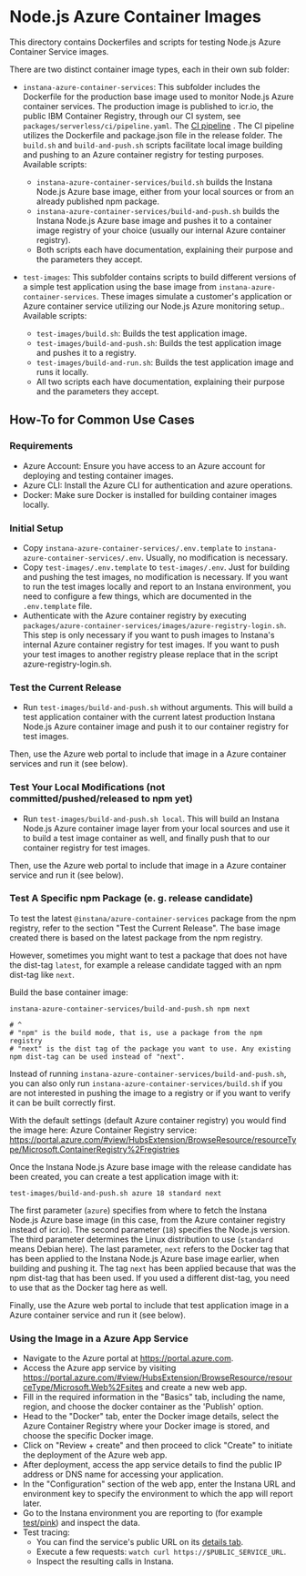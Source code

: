 Node.js Azure Container Images
================================

This directory contains Dockerfiles and scripts for testing Node.js Azure Container Service images.

There are two distinct container image types, each in their own sub folder:

* `instana-azure-container-services`: This subfolder includes the Dockerfile for the production base image used to monitor Node.js Azure container services. The production image is published to icr.io, the public IBM Container Registry, through our CI system, see `packages/serverless/ci/pipeline.yaml`. The [CI pipeline](https://ci.instana.io/teams/nodejs/pipelines/serverless-in-process-collectors:main/jobs/azure-container-services-nodejs-container-image-layer) . The CI pipeline utilizes the Dockerfile and package.json file in the release folder. The `build.sh` and `build-and-push.sh` scripts facilitate local image building and pushing to an Azure container registry for testing purposes. Available scripts:
    * `instana-azure-container-services/build.sh` builds the Instana Node.js Azure base image, either from your local sources or from an already published npm package.
    * `instana-azure-container-services/build-and-push.sh` builds the Instana Node.js Azure base image and pushes it to a container image registry of your choice (usually our internal Azure container registry).
    * Both scripts each have documentation, explaining their purpose and the parameters they accept.

* `test-images`: This subfolder contains scripts to build different versions of a simple test application using the base image from `instana-azure-container-services`. These images simulate a customer's application or Azure container service utilizing our Node.js Azure monitoring setup.. Available scripts:
    * `test-images/build.sh`: Builds the test application image.
    * `test-images/build-and-push.sh`: Builds the test application image and pushes it to a registry.
    * `test-images/build-and-run.sh`: Builds the test application image and runs it locally.
    * All two scripts each have documentation, explaining their purpose and the parameters they accept.

How-To for Common Use Cases
---------------------------

### Requirements

- Azure Account: Ensure you have access to an Azure account for deploying and testing container images.
- Azure CLI: Install the Azure CLI for authentication and azure operations.
- Docker: Make sure Docker is installed for building container images locally.

### Initial Setup

- Copy `instana-azure-container-services/.env.template` to `instana-azure-container-services/.env`. Usually, no modification is necessary.
- Copy `test-images/.env.template` to `test-images/.env`. Just for building and pushing the test images, no modification is necessary. If you want to run the test images locally and report to an Instana environment, you need to configure a few things, which are documented in the `.env.template` file.
- Authenticate with the Azure container registry by executing `packages/azure-container-services/images/azure-registry-login.sh`. This step is only necessary if you want to push images to Instana's internal Azure container registry for test images. If you want to push your test images to another registry please replace that in the script azure-registry-login.sh.

### Test the Current Release

* Run `test-images/build-and-push.sh` without arguments. This will build a test application container with the current latest production Instana Node.js Azure container image and push it to our container registry for test images.

Then, use the Azure web portal to include that image in a Azure container services and run it (see below).

### Test Your Local Modifications (not committed/pushed/released to npm yet)

* Run `test-images/build-and-push.sh local`. This will build an Instana Node.js Azure container image layer from your local sources and use it to build a test image container as well, and finally push that to our container registry for test images.

Then, use the Azure web portal to include that image in a Azure container service and run it (see below).

### Test A Specific npm Package (e. g. release candidate)

To test the latest `@instana/azure-container-services` package from the npm registry, refer to the section "Test the Current Release". The base image created there is based on the latest package from the npm registry.

However, sometimes you might want to test a package that does not have the dist-tag `latest`, for example a release candidate tagged with an npm dist-tag like `next`.

Build the base container image:

```
instana-azure-container-services/build-and-push.sh npm next

# ^
# "npm" is the build mode, that is, use a package from the npm registry
# "next" is the dist tag of the package you want to use. Any existing npm dist-tag can be used instead of "next".
```

Instead of running `instana-azure-container-services/build-and-push.sh`, you can also only run `instana-azure-container-services/build.sh` if you are not interested in pushing the image to a registry or if you want to verify it can be built correctly first.

With the default settings (default Azure container registry) you would find the image here: Azure Container Registry service: https://portal.azure.com/#view/HubsExtension/BrowseResource/resourceType/Microsoft.ContainerRegistry%2Fregistries

Once the Instana Node.js Azure base image with the release candidate has been created, you can create a test application image with it:

```
test-images/build-and-push.sh azure 18 standard next
```

The first parameter (`azure`) specifies from where to fetch the Instana Node.js Azure base image (in this case, from the Azure container registry instead of icr.io). The second parameter (`18`) specifies the Node.js version. The third parameter determines the Linux distribution to use (`standard` means Debian here). The last parameter, `next` refers to the Docker tag that has been applied to the Instana Node.js Azure base image earlier, when building and pushing it. The tag `next` has been applied because that was the npm dist-tag that has been used. If you used a different dist-tag, you need to use that as the Docker tag here as well.

Finally, use the Azure web portal to include that test application image in a Azure container service and run it (see below).

### Using the Image in a Azure App Service

* Navigate to the Azure portal at https://portal.azure.com.
* Access the Azure app service by visiting https://portal.azure.com/#view/HubsExtension/BrowseResource/resourceType/Microsoft.Web%2Fsites and create a new web app.
* Fill in the required information in the "Basics" tab, including the name, region, and choose the docker container as the 'Publish' option.
* Head to the "Docker" tab, enter the Docker image details, select the Azure Container Registry where your Docker image is stored, and choose the specific Docker image.
* Click on "Review + create" and then proceed to click "Create" to initiate the deployment of the Azure web app.
* After deployment, access the app service details to find the public IP address or DNS name for accessing your application.
* In the "Configuration" section of the web app, enter the Instana URL and environment key to specify the environment to which the app will report later.
* Go to the Instana environment you are reporting to (for example [test/pink](https://test-instana.pink.instana.rocks/#/physical?q=entity.type%3Acloudrun)) and inspect the data.
* Test tracing:
    * You can find the service's public URL on its [details tab](https://console.cloud.google.com/run/detail/us-central1/cloud-run-nodejs-test/general?project=k8s-brewery).
    * Execute a few requests: `watch curl https://$PUBLIC_SERVICE_URL`.
    * Inspect the resulting calls in Instana.